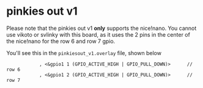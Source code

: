 # pinkies out v1

Please note that the pinkies out v1 **only** supports the nice!nano. You cannot use vikoto or svlinky with this board, as it uses the 2 pins in the center of the nice!nano for the row 6 and row 7 gpio.

You'll see this in the `pinkiesout_v1.overlay` file, shown below

```
            , <&gpio1 1 (GPIO_ACTIVE_HIGH | GPIO_PULL_DOWN)>      // row 6
            , <&gpio1 2 (GPIO_ACTIVE_HIGH | GPIO_PULL_DOWN)>      // row 7
```
